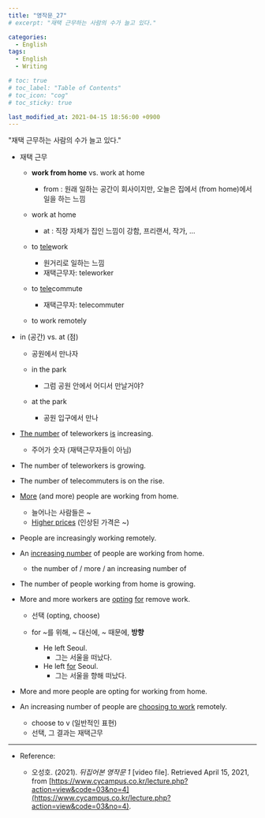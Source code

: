 ```yaml
---
title: "영작문_27"
# excerpt: "재택 근무하는 사람의 수가 늘고 있다."

categories:
  - English
tags:
  - English
  - Writing

# toc: true 
# toc_label: "Table of Contents" 
# toc_icon: "cog"
# toc_sticky: true 

last_modified_at: 2021-04-15 18:56:00 +0900
---
```


"재택 근무하는 사람의 수가 늘고 있다."

* 재택 근무
    * **work from home** vs. work at home
        * from : 원래 일하는 공간이 회사이지만, 오늘은 집에서 (from home)에서 일을 하는 느낌
    
    * work at home
        * at : 직장 자체가 집인 느낌이 강함, 프리랜서, 작가, ...

    * to <u>tele</u>work
        * 원거리로 일하는 느낌
        * 재택근무자: teleworker
    * to <u>tele</u>commute
        * 재택근무자: telecommuter
    * to work remotely

* in (공간) vs. at (점)
    * 공원에서 만나자 

    * in the park
        * 그럼 공원 안에서 어디서 만날거야?
    
    * at the park
        * 공원 입구에서 만나

* <u>The number</u> of teleworkers <u>is</u> increasing.
    * 주어가 숫자 (재택근무자들이 아님)
* The number of teleworkers is growing.

* The number of telecommuters is on the rise.

* <u>More</u> (and more) people are working from home.
    * 늘어나는 사람들은 ~ 
    * <u>Higher prices</u> (인상된 가격은 ~)

* People are increasingly working remotely.

* An <u>increasing number</u> of people are working from home.
    * the number of / more / an increasing number of

* The number of people working from home is growing.

* More and more workers are <u>opting</u> <u>for</u> remove work.
    * 선택 (opting, choose)
    
    * for ~를 위해, ~ 대신에, ~ 때문에, **방향**
        * He left Seoul.
            * 그는 서울을 떠났다. 
        * He left <u>for</u> Seoul.
            * 그는 서울을 향해 떠났다. 

* More and more people are opting for working from home.

* An increasing number of people are <u>choosing to work</u> remotely.
    * choose to v (일반적인 표현)
    * 선택, 그 결과는 재택근무

*** 

* Reference: 

    * 오성호. (2021). *뒤집어본 영작문 1* [video file]. Retrieved April 15, 2021, from [https://www.cycampus.co.kr/lecture.php?action=view&code=03&no=4](https://www.cycampus.co.kr/lecture.php?action=view&code=03&no=4).
